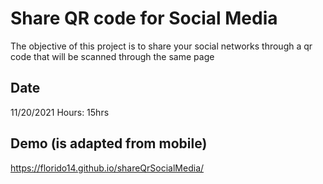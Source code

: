 # Share QR code for Social Media

The objective of this project is to share your social networks through a qr code that will be scanned through the same page

## Date
11/20/2021
Hours: 15hrs

## Demo (is adapted from mobile)
https://florido14.github.io/shareQrSocialMedia/

